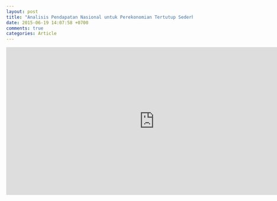 ```yaml
---
layout: post
title: "Analisis Pendapatan Nasional untuk Perekonomian Tertutup Sederhana"
date: 2015-06-19 14:07:58 +0700
comments: true
categories: Article
---
```

<!-- more -->
<center>
	<iframe src="https://docs.google.com/presentation/d/17aMkTd3NrEvaxw-BEuM9qqxznBNWYxwBa6JGl-5So4E/embed?start=false&loop=false&delayms=10000" frameborder="0" width="800" height="400" allowfullscreen="true" mozallowfullscreen="true" webkitallowfullscreen="true"></iframe>
</center>
